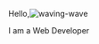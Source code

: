 
 Hello,![waving-wave](https://user-images.githubusercontent.com/77299905/191481936-376f8301-6753-4293-abf3-b7221461dc6a.gif)

 I am a Web Developer
